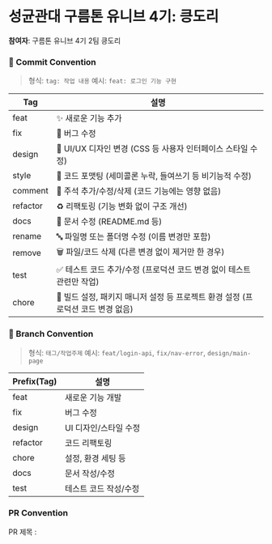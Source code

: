 # 성균관대 구름톤 유니브 4기: 킁도리
**참여자**: 구름톤 유니브 4기 2팀 킁도리


### 📝 Commit Convention

> 형식: `tag: 작업 내용`
> 예시: `feat: 로그인 기능 구현`

| Tag       | 설명                                                                                   |
|-----------|----------------------------------------------------------------------------------------|
| feat      | ✨ 새로운 기능 추가                                                                     |
| fix       | 🐛 버그 수정                                                                            |
| design    | 🎨 UI/UX 디자인 변경 (CSS 등 사용자 인터페이스 스타일 수정)                             |
| style     | 💅 코드 포맷팅 (세미콜론 누락, 들여쓰기 등 비기능적 수정)                              |
| comment   | 💬 주석 추가/수정/삭제 (코드 기능에는 영향 없음)                                       |
| refactor  | ♻️ 리팩토링 (기능 변화 없이 구조 개선)                                                 |
| docs      | 📝 문서 수정 (README.md 등)                                                             |
| rename    | 🔤 파일명 또는 폴더명 수정 (이름 변경만 포함)                                           |
| remove    | 🗑️ 파일/코드 삭제 (다른 변경 없이 제거만 한 경우)                                      |
| test      | ✅ 테스트 코드 추가/수정 (프로덕션 코드 변경 없이 테스트 관련만 작업)                   |
| chore     | 🔧 빌드 설정, 패키지 매니저 설정 등 프로젝트 환경 설정 (프로덕션 코드 변경 없음)        |


### 🌿 Branch Convention

> 형식: `태그/작업주제`
> 예시: `feat/login-api`, `fix/nav-error`, `design/main-page`

| Prefix(Tag) | 설명 |
|-------------|------|
| feat        | 새로운 기능 개발 |
| fix         | 버그 수정 |
| design      | UI 디자인/스타일 수정 |
| refactor    | 코드 리팩토링 |
| chore       | 설정, 환경 세팅 등 |
| docs        | 문서 작성/수정 |
| test        | 테스트 코드 작성/수정 |


### PR Convention

PR 제목 : 


